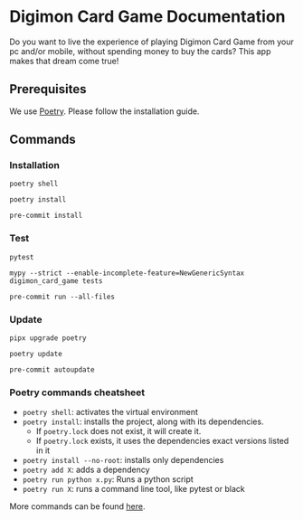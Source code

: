 # Digimon Card Game Documentation

Do you want to live the experience of playing Digimon Card Game
from your pc and/or mobile, without spending money to
buy the cards? This app makes that dream come true!

## Prerequisites

We use [Poetry](https://python-poetry.org/docs/).
Please follow the installation guide.

## Commands

### Installation

```shell
poetry shell

poetry install

pre-commit install
```

### Test

```shell
pytest

mypy --strict --enable-incomplete-feature=NewGenericSyntax digimon_card_game tests

pre-commit run --all-files
```

### Update

```shell
pipx upgrade poetry

poetry update

pre-commit autoupdate
```

### Poetry commands cheatsheet

- `poetry shell`: activates the virtual environment
- `poetry install`: installs the project, along with its dependencies.
  - If `poetry.lock` does not exist, it will create it.
  - If `poetry.lock` exists, it uses the dependencies exact versions listed in it
- `poetry install --no-root`: installs only dependencies
- `poetry add X`: adds a dependency
- `poetry run python x.py`: Runs a python script
- `poetry run X`: runs a command line tool, like pytest or black

More commands can be found [here](https://python-poetry.org/docs/cli/).

